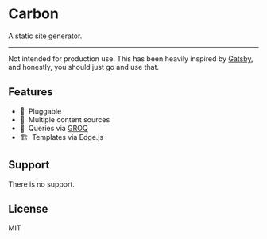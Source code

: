 # Carbon

A static site generator.

---

Not intended for production use. This has been heavily inspired by [Gatsby](https://www.gatsbyjs.org/), and honestly, you should just go and use that.

## Features

-   🔌&nbsp; Pluggable
-   📄&nbsp; Multiple content sources
-   🔎&nbsp; Queries via [GROQ](https://sanity-io.github.io/GROQ/)
-   🏗&nbsp; Templates via Edge.js

## Support

There is no support.

## License

MIT

